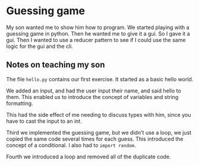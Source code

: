 # Guessing game

My son wanted me to show him how to program. We started playing with a
guessing game in python. Then he wanted me to give it a gui. So I gave it a
gui. Then I wanted to use a reducer pattern to see if I could use the same
logic for the gui and the cli.

## Notes on teaching my son

The file `hello.py` contains our first exercise. It started as a basic hello
world.

We added an input, and had the user input their name, and said hello to them. This enabled us to introduce the concept of variables and string formatting.

This had the side effect of me needing to discuss types with him, since you
have to cast the input to an int.

Third we implemented the guessing game, but we didn't use a loop, we just
copied the same code several times for each guess. This introduced the
concept of a conditional. I also had to `import random`.

Fourth we introduced a loop and removed all of the duplicate code.


